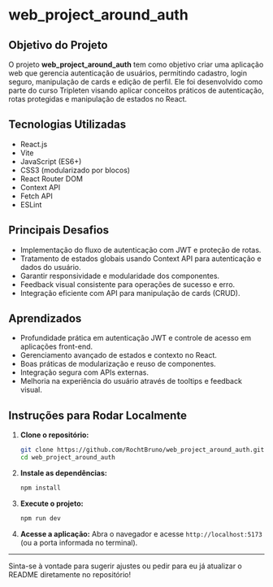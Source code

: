 # web_project_around_auth

## Objetivo do Projeto

O projeto **web_project_around_auth** tem como objetivo criar uma aplicação web que gerencia autenticação de usuários, permitindo cadastro, login seguro, manipulação de cards e edição de perfil. Ele foi desenvolvido como parte do curso Tripleten visando aplicar conceitos práticos de autenticação, rotas protegidas e manipulação de estados no React.

## Tecnologias Utilizadas

- React.js
- Vite
- JavaScript (ES6+)
- CSS3 (modularizado por blocos)
- React Router DOM
- Context API
- Fetch API
- ESLint

## Principais Desafios

- Implementação do fluxo de autenticação com JWT e proteção de rotas.
- Tratamento de estados globais usando Context API para autenticação e dados do usuário.
- Garantir responsividade e modularidade dos componentes.
- Feedback visual consistente para operações de sucesso e erro.
- Integração eficiente com API para manipulação de cards (CRUD).

## Aprendizados

- Profundidade prática em autenticação JWT e controle de acesso em aplicações front-end.
- Gerenciamento avançado de estados e contexto no React.
- Boas práticas de modularização e reuso de componentes.
- Integração segura com APIs externas.
- Melhoria na experiência do usuário através de tooltips e feedback visual.

## Instruções para Rodar Localmente

1. **Clone o repositório:**
   ```bash
   git clone https://github.com/RochtBruno/web_project_around_auth.git
   cd web_project_around_auth
   ```

2. **Instale as dependências:**
   ```bash
   npm install
   ```

3. **Execute o projeto:**
   ```bash
   npm run dev
   ```

4. **Acesse a aplicação:**
   Abra o navegador e acesse `http://localhost:5173` (ou a porta informada no terminal).

---

Sinta-se à vontade para sugerir ajustes ou pedir para eu já atualizar o README diretamente no repositório!
